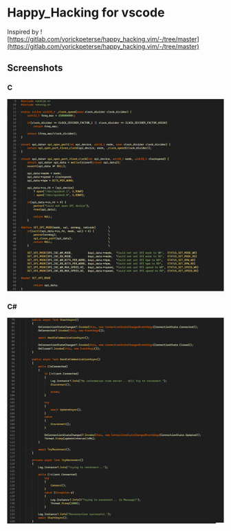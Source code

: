 # Happy_Hacking for vscode

Inspired by ![https://gitlab.com/yorickpeterse/happy_hacking.vim/-/tree/master](https://gitlab.com/yorickpeterse/happy_hacking.vim/-/tree/master)

## Screenshots

### C
![](img/example_c.png)

### C#
![](img/example_cs.png)
